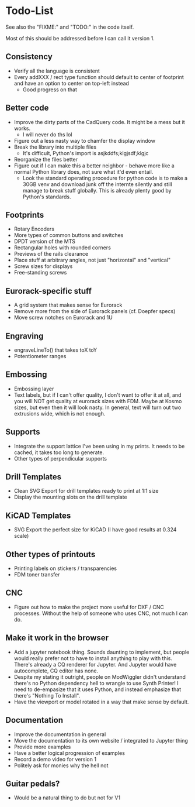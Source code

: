 # Todo-List

See also the "FIXME:" and "TODO:" in the code itself.

Most of this should be addressed before I can call it version 1.

## Consistency

- Verify all the language is consistent
- Every addXXX / rect type function should default to center of footprint and have an option to center on top-left instead
  - Good progress on that

## Better code

- Improve the dirty parts of the CadQuery code. It might be a mess but it works.
  - I will never do ths lol
- Figure out a less nasty way to chamfer the display window
- Break the library into multiple files
  - It's difficult, Python's import is asjkddfs;klgjsdf;klgjc
- Reorganize the files better
- Figure out if I can make this a better neighbor - behave more like a normal Python library does, not sure what it'd even entail.
  - Look the standard operating procedure for python code is to make a 30GB venv and download junk off the internte silently and still manage to break stuff globally. This is already plenty good by Python's standards.

## Footprints

- Rotary Encoders
- More types of common buttons and switches
- DPDT version of the MTS
- Rectangular holes with rounded corners
- Previews of the rails clearance
- Place stuff at arbitrary angles, not just "horizontal" and "vertical"
- Screw sizes for displays
- Free-standing screws

## Eurorack-specific stuff

- A grid system that makes sense for Eurorack
- Remove more from the side of Eurorack panels (cf. Doepfer specs)
- Move screw notches on Eurorack and 1U

## Engraving

- engraveLineTo() that takes toX toY
- Potentiometer ranges

## Embossing

- Embossing layer
- Text labels, but if I can't offer quality, I don't want to offer it at all, and you will NOT get quality at eurorack sizes with FDM. Maybe at Kosmo sizes, but even then it will look nasty. In general, text will turn out two extrusions wide, which is not enough.

## Supports

- Integrate the support lattice I've been using in my prints. It needs to be cached, it takes too long to generate.
- Other types of perpendicular supports

## Drill Templates

- Clean SVG Export for drill templates ready to print at 1:1 size
- Display the mounting slots on the drill template

## KiCAD Templates

- SVG Export the perfect size for KiCAD (I have good results at 0.324 scale)

## Other types of printouts

- Printing labels on stickers / transparencies
- FDM toner transfer

## CNC

- Figure out how to make the project more useful for DXF / CNC processes. Without the help of someone who uses CNC, not much I can do.

## Make it work in the browser

- Add a jupyter notebook thing. Sounds daunting to implement, but people would really prefer not to have to install anything to play with this. There's already a CQ renderer for Jupyter. And Jupyter would have autocomplete, CQ editor has none.
- Despite my stating it outright, people on ModWiggler didn't understand there's no Python dependency hell to wrangle to use Synth Printer! I need to de-empasize that it uses Python, and instead emphasize that there's "Nothing To Install".
- Have the viewport or model rotated in a way that make sense by default.

## Documentation

- Improve the documentation in general
- Move the documentation to its own website / integrated to Jupyter thing
- Provide more examples
- Have a better logical progression of examples
- Record a demo video for version 1
- Politely ask for monies why the hell not

## Guitar pedals?

- Would be a natural thing to do but not for V1
